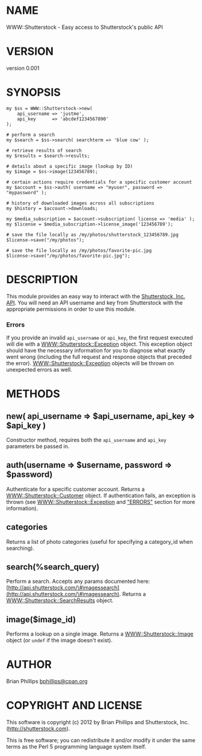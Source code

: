 # NAME

WWW::Shutterstock - Easy access to Shutterstock's public API

# VERSION

version 0.001

# SYNOPSIS

	my $ss = WWW::Shutterstock->new(
		api_username => 'justme',
		api_key      => 'abcdef1234567890'
	);

	# perform a search
	my $search = $ss->search( searchterm => 'blue cow' );

	# retrieve results of search
	my $results = $search->results;

	# details about a specific image (lookup by ID)
	my $image = $ss->image(123456789);

	# certain actions require credentials for a specific customer account
	my $account = $ss->auth( username => "myuser", password => "mypassword" );

	# history of downloaded images across all subscriptions
	my $history = $account->downloads;

	my $media_subscription = $account->subscription( license => 'media' );
	my $license = $media_subscription->license_image('123456789');

	# save the file locally as /my/photos/shutterstock_123456789.jpg
	$license->save("/my/photos");

	# save the file locally as /my/photos/favorite-pic.jpg
	$license->save("/my/photos/favorite-pic.jpg");

# DESCRIPTION

This module provides an easy way to interact with the [Shutterstock, Inc. API](http://api.shutterstock.com).
You will need an API username and key from Shutterstock with the
appropriate permissions in order to use this module.

### Errors

If you provide an invalid `api_username` or `api_key`, the first request
executed will die with a [WWW::Shutterstock::Exception](http://search.cpan.org/perldoc?WWW::Shutterstock::Exception) object.
This exception object should have the necessary information for you to
diagnose what exactly went wrong (including the full request and response
objects that preceded the error).  [WWW::Shutterstock::Exception](http://search.cpan.org/perldoc?WWW::Shutterstock::Exception) objects
will be thrown on unexpected errors as well.

# METHODS

## new( api\_username => $api\_username, api\_key => $api\_key )

Constructor method, requires both the `api_username` and `api_key` parameters be passed in.

## auth(username => $username, password => $password)

Authenticate for a specific customer account.  Returns a
[WWW::Shutterstock::Customer](http://search.cpan.org/perldoc?WWW::Shutterstock::Customer) object.  If authentication fails, an
exception is thrown (see [WWW::Shutterstock::Exception](http://search.cpan.org/perldoc?WWW::Shutterstock::Exception) and ["ERRORS"](#ERRORS)
section for more information).

## categories

Returns a list of photo categories (useful for specifying a category\_id when searching).

## search(%search\_query)

Perform a search.  Accepts any params documented here: [http://api.shutterstock.com/\#imagessearch](http://api.shutterstock.com/\#imagessearch).  Returns a [WWW::Shutterstock::SearchResults](http://search.cpan.org/perldoc?WWW::Shutterstock::SearchResults) object.

## image($image\_id)

Performs a lookup on a single image.  Returns a [WWW::Shutterstock::Image](http://search.cpan.org/perldoc?WWW::Shutterstock::Image) object (or `undef` if the image doesn't exist).

# AUTHOR

Brian Phillips <bphillips@cpan.org>

# COPYRIGHT AND LICENSE

This software is copyright (c) 2012 by Brian Phillips and Shutterstock, Inc. (http://shutterstock.com).

This is free software; you can redistribute it and/or modify it under
the same terms as the Perl 5 programming language system itself.
